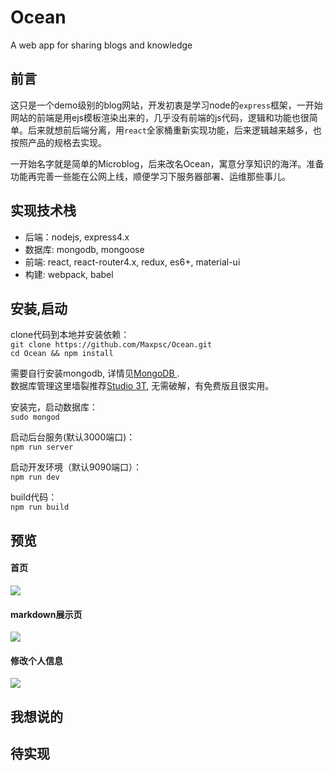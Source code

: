 # Ocean
A web app for sharing blogs and knowledge

## 前言
这只是一个demo级别的blog网站，开发初衷是学习node的`express`框架，一开始网站的前端是用ejs模板渲染出来的，几乎没有前端的js代码，逻辑和功能也很简单。后来就想前后端分离，用`react`全家桶重新实现功能，后来逻辑越来越多，也按照产品的规格去实现。

一开始名字就是简单的Microblog，后来改名Ocean，寓意分享知识的海洋。准备功能再完善一些能在公网上线，顺便学习下服务器部署、运维那些事儿。

## 实现技术栈
- 后端：nodejs, express4.x  
- 数据库: mongodb, mongoose  
- 前端: react, react-router4.x, redux, es6+, material-ui  
- 构建: webpack, babel  

## 安装,启动
clone代码到本地并安装依赖：  
	`git clone https://github.com/Maxpsc/Ocean.git`  
	`cd Ocean && npm install`

需要自行安装mongodb, 详情见[MongoDB ](https://www.mongodb.com/download-center#atlas).  
数据库管理这里墙裂推荐[Studio 3T](https://studio3t.com/), 无需破解，有免费版且很实用。

安装完，启动数据库：  
`sudo mongod`  

启动后台服务(默认3000端口)：  
`npm run server`  

启动开发环境（默认9090端口）：  
`npm run dev`  

build代码：  
`npm run build`  

## 预览
#### 首页

<img src="https://github.com/Maxpsc/Ocean/docs/screenshot1.png" />

#### markdown展示页

<img src="https://github.com/Maxpsc/Ocean/docs/screenshot2.png" />

#### 修改个人信息

<img src="https://github.com/Maxpsc/Ocean/docs/screenshot3.png" />

## 我想说的

## 待实现
